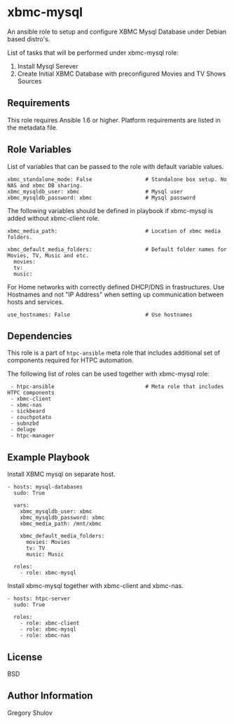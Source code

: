 xbmc-mysql
===========

An ansible role to setup and configure XBMC Mysql Database under Debian based distro's.

List of tasks that will be performed under xbmc-mysql role:

1. Install Mysql Serever
2. Create Initial XBMC Database with preconfigured Movies and TV Shows Sources

Requirements
------------

This role requires Ansible 1.6 or higher. Platform requirements are listed in the metadata file.

Role Variables
--------------

List of variables that can be passed to the role with default variable values.

    xbmc_standalone_mode: False                 # Standalone box setup. No NAS and xbmc DB sharing.
    xbmc_mysqldb_user: xbmc                     # Mysql user
    xbmc_mysqldb_password: xbmc                 # Mysql password


The following variables should be defined in playbook if xbmc-mysql is added without xbmc-client role.

    xbmc_media_path:                            # Location of xbmc media folders.

    xbmc_default_media_folders:                 # Default folder names for Movies, TV, Music and etc.
      movies:
      tv:
      music:


For Home networks with correctly defined DHCP/DNS in frastructures. Use Hostnames and not "IP Address" when setting up communication between hosts and services.

    use_hostnames: False                        # Use hostnames

Dependencies
------------

This role is a part of `htpc-ansible` meta role that includes additional set of components required for HTPC automation.

The following list of roles can be used together with xbmc-mysql role:

     - htpc-ansible                             # Meta role that includes HTPC components
     - xbmc-client
     - xbmc-nas
     - sickbeard
     - couchpotato
     - subnzbd
     - deluge
     - htpc-manager


Example Playbook
-------------------------
Install XBMC mysql on separate host.

	- hosts: mysql-databases
	  sudo: True

	  vars:
	  	xbmc_mysqldb_user: xbmc
		xbmc_mysqldb_password: xbmc
		xbmc_media_path: /mnt/xbmc

	    xbmc_default_media_folders:
		  movies: Movies
		  tv: TV
		  music: Music

	  roles:
	  	- role: xbmc-mysql


Install xbmc-mysql together with xbmc-client and xbmc-nas.

    - hosts: htpc-server
      sudo: True

      roles:
        - role: xbmc-client
        - role: xbmc-mysql
        - role: xbmc-nas


License
-------

BSD

Author Information
------------------

Gregory Shulov
